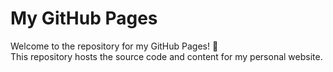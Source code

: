 # My GitHub Pages

Welcome to the repository for my GitHub Pages! 👋  
This repository hosts the source code and content for my personal website.
